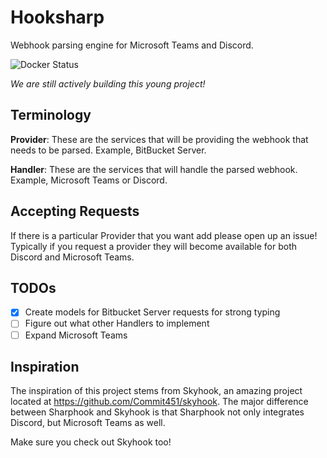 ﻿# Hooksharp
Webhook parsing engine for Microsoft Teams and Discord.

![Docker Status](https://github.com/glosharp/hooksharp/workflows/Docker%20Deploy/badge.svg?branch=master)

*We are still actively building this young project!*

## Terminology

**Provider**: These are the services that will be providing the webhook that needs to be parsed. Example, BitBucket Server.

**Handler**: These are the services that will handle the parsed webhook. Example, Microsoft Teams or Discord.

## Accepting Requests
If there is a particular Provider that you want add please open up an issue! Typically if you request a provider they will become available for both Discord and 
Microsoft Teams.

## TODOs

- [x] Create models for Bitbucket Server requests for strong typing
- [ ] Figure out what other Handlers to implement
- [ ] Expand Microsoft Teams

## Inspiration

The inspiration of this project stems from Skyhook, an amazing project located at https://github.com/Commit451/skyhook. 
The major difference between Sharphook and Skyhook is that Sharphook not only integrates Discord, but Microsoft Teams 
as well. 

Make sure you check out Skyhook too!
